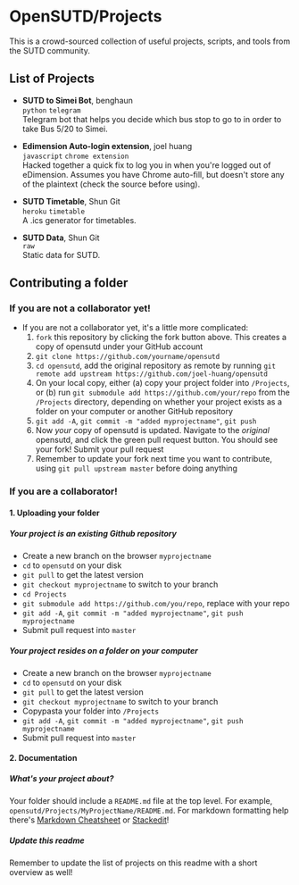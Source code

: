 # OpenSUTD/Projects
This is a crowd-sourced collection of useful projects, scripts, and tools from the SUTD community.

## List of Projects
* **SUTD to Simei Bot**, benghaun  
`python` `telegram`  
Telegram bot that helps you decide which bus stop to go to in order to take Bus 5/20 to Simei.

* **Edimension Auto-login extension**, joel huang  
`javascript` `chrome extension`  
Hacked together a quick fix to log you in when you're logged out of eDimension. Assumes you have Chrome auto-fill, but doesn't store any of the plaintext (check the source before using).

* **SUTD Timetable**, Shun Git  
`heroku` `timetable`  
A .ics generator for timetables.

* **SUTD Data**, Shun Git  
`raw`  
Static data for SUTD.

## Contributing a folder
### If you are not a collaborator yet!
* If you are not a collaborator yet, it's a little more complicated:
   1. `fork` this repository by clicking the fork button above. This creates a copy of opensutd under your GitHub account
   2. `git clone https://github.com/yourname/opensutd`
   3. `cd opensutd`, add the original repository as remote by running `git remote add upstream https://github.com/joel-huang/opensutd`
   4. On your local copy, either (a) copy your project folder into `/Projects`, or (b) run `git submodule add https://github.com/your/repo` from the `/Projects` directory, depending on whether your project exists as a folder on your computer or another GitHub repository
   5. `git add -A`, `git commit -m "added myprojectname"`, `git push`
   6. Now _your_ copy of opensutd is updated. Navigate to the _original_ opensutd, and click the green pull request button. You should see your fork! Submit your pull request
   7. Remember to update your fork next time you want to contribute, using `git pull upstream master` before doing anything

### If you are a collaborator!
#### 1. Uploading your folder
##### Your project is an existing Github repository
* Create a new branch on the browser `myprojectname`
* `cd` to `opensutd` on your disk
* `git pull` to get the latest version
* `git checkout myprojectname` to switch to your branch
* `cd Projects`
* `git submodule add https://github.com/you/repo`, replace with your repo
* `git add -A`, `git commit -m "added myprojectname"`, `git push myprojectname`
* Submit pull request into `master`

##### Your project resides on a folder on your computer
* Create a new branch on the browser `myprojectname`
* `cd` to `opensutd` on your disk
* `git pull` to get the latest version
* `git checkout myprojectname` to switch to your branch
* Copypasta your folder into `/Projects`
* `git add -A`, `git commit -m "added myprojectname"`, `git push myprojectname`
* Submit pull request into `master`

#### 2. Documentation
##### What's your project about?
Your folder should include a `README.md` file at the top level. For example, `opensutd/Projects/MyProjectName/README.md`. For markdown formatting help there's [Markdown Cheatsheet](https://github.com/adam-p/markdown-here/wiki/Markdown-Cheatsheet) or [Stackedit](https://stackedit.io/app)!
##### Update *this* readme
Remember to update the list of projects on this readme with a short overview as well!

